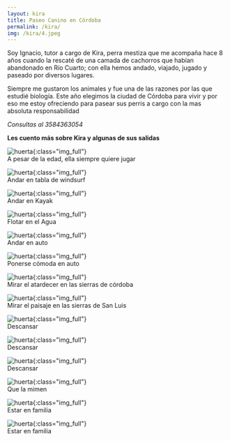 ```yaml
---
layout: kira
title: Paseo Canino en Córdoba
permalink: /kira/
img: /kira/4.jpeg
---
```


Soy Ignacio, tutor a cargo de Kira, perra mestiza que me acompaña hace 8 años cuando la rescaté de una camada de cachorros que habían abandonado en Río Cuarto; con ella hemos andado, viajado, jugado y paseado por diversos lugares.

Siempre me gustaron los animales y fue una de las razones por las que estudié biología. Este año elegimos la ciudad de Córdoba para vivir y por eso me estoy ofreciendo para pasear sus perris a cargo con la mas absoluta responsabilidad

_Consultas al 3584363054_

__Les cuento más sobre Kira y algunas de sus salidas__

![huerta]({{site.baseurl}}/img/kira/3.jpeg){:class="img_full"}  
A pesar de la edad, ella siempre quiere jugar

![huerta]({{site.baseurl}}/img/kira/10.jpeg){:class="img_full"}  
Andar en tabla de windsurf

![huerta]({{site.baseurl}}/img/kira/6.jpeg){:class="img_full"}  
Andar en Kayak

![huerta]({{site.baseurl}}/img/kira/19.jpeg){:class="img_full"}  
Flotar en el Agua

![huerta]({{site.baseurl}}/img/kira/11.jpeg){:class="img_full"}  
Andar en auto

![huerta]({{site.baseurl}}/img/kira/14.jpeg){:class="img_full"}  
Ponerse cómoda en auto

![huerta]({{site.baseurl}}/img/kira/9.jpeg){:class="img_full"}  
Mirar el atardecer en las sierras de córdoba

![huerta]({{site.baseurl}}/img/kira/2.jpeg){:class="img_full"}  
Mirar el paisaje en las sierras de San Luis

![huerta]({{site.baseurl}}/img/kira/13.jpeg){:class="img_full"}  
Descansar

![huerta]({{site.baseurl}}/img/kira/12.jpeg){:class="img_full"}  
Descansar

![huerta]({{site.baseurl}}/img/kira/22.jpeg){:class="img_full"}  
Descansar

![huerta]({{site.baseurl}}/img/kira/16.jpeg){:class="img_full"}  
Que la mimen

![huerta]({{site.baseurl}}/img/kira/21.jpeg){:class="img_full"}  
Estar en familia

![huerta]({{site.baseurl}}/img/kira/1.jpeg){:class="img_full"}  
Estar en familia
